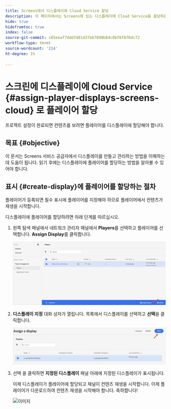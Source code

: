 ```yaml
---
title: Screens에서 디스플레이에 Cloud Service 할당
description: 이 페이지에서는 Screens에 있는 디스플레이에 Cloud Service을 할당하는 방법을 설명합니다.
hide: true
hidefromtoc: true
index: false
source-git-commit: c65eeaf74ddfd81d37eb7090b84c8bf6f876dc72
workflow-type: tm+mt
source-wordcount: '214'
ht-degree: 1%

---
```



# 스크린에 디스플레이에 Cloud Service {#assign-player-displays-screens-cloud} 로 플레이어 할당

프로젝트 설정이 완료되면 컨텐츠를 보려면 플레이어를 디스플레이에 할당해야 합니다.

## 목표 {#objective}

이 문서는 Screens 서비스 공급자에서 디스플레이를 만들고 관리하는 방법을 이해하는 데 도움이 됩니다. 읽기 후에는 디스플레이에 플레이어를 할당하는 방법을 알아볼 수 있어야 합니다.

## 표시 {#create-display}에 플레이어를 할당하는 절차

플레이어가 등록되면 필수 표시에 플레이어를 지정해야 하므로 플레이어에서 컨텐츠가 재생을 시작합니다.

디스플레이에 플레이어를 할당하려면 아래 단계를 따르십시오.

1. 왼쪽 탐색 패널에서 네트워크 관리자 패널에서 **Players**&#x200B;를 선택하고 플레이어를 선택합니다. **Assign Display**&#x200B;를 클릭합니다.

   ![이미지](/help/screens-cloud/assets/player/register-player7.png)

1. **디스플레이 지정** 대화 상자가 열립니다. 목록에서 디스플레이를 선택하고 **선택**&#x200B;을 클릭합니다.

   ![이미지](/help/screens-cloud/assets/player/register-player8.png)

1. 선택 을 클릭하면 **지정된 디스플레이** 패널 아래에 지정된 디스플레이가 표시됩니다.

   이제 디스플레이가 플레이어에 할당되고 채널이 컨텐츠 재생을 시작합니다. 이제 플레이어가 다운로드하여 컨텐츠 재생을 시작해야 합니다. 축하합니다!

   ![이미지](/help/screens-cloud/assets/player/output.gif)

